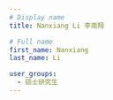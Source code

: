 ```yaml
---
# Display name
title: Nanxiang Li 李南翔

# Full name
first_name: Nanxiang
last_name: Li

user_groups:
  - 硕士研究生
---
```

